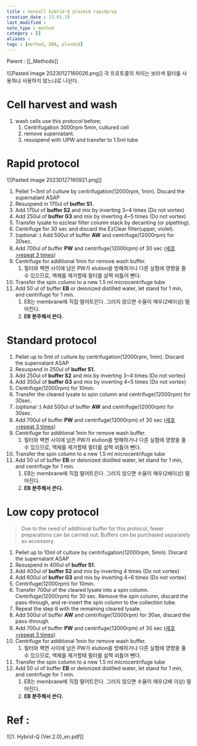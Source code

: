 ```yaml
---
title : Geneall bybrid-Q plasmid rapidprep
creation_date : 23.01.19
last_modified :
note_type : method
category : []
aliases : 
tags : [method, DNA, plasmid]
---
```


Parent : [[\_Methods]]


![[Pasted image 20230127160026.png]]
각 프로토콜의 차이는 보라색 필터를 사용하냐 사용하지 않느냐로 나뉜다.

# Cell harvest and wash

1. wash cells use this protocol before;
	1. Centrifugation 3000rpm 5min, cultured cell
	2. remove supernatant.
	3. resuspend with UPW and transfer to 1.5ml tube 

# Rapid protocol
![[Pasted image 20230127160921.png]]
 1. Pellet 1~3ml of culture by centrifugation(12000rpm, 1min). Discard the supernatant ASAP
 2. Resuspend in 170ul of **buffer S1.**
 3. Add 170ul of **buffer S2** and mix by inverting 3~4 times (Do not vortex)
 4. Add 250ul of **buffer G3** and mix by inverting 4~5 times (Do not vortex)
 5. Transfer lysate to ezclear filter column stack by decanting (or pipetting).
 6. Centrifuge for 30 sec and discard the EzClear filter(upper, violet).
 7. (optional :) Add 500ul of buffer **AW** and centrifuge(12000rpm) for 30sec.
 8. Add 700ul of buffer **PW** and centrifuge(12000rpm) of 30 sec (<u>세호>repeat 3 times</u>)
 9. Centrifuge for additional 1min for remove wash buffer.
	 1. 필터와 벽면 사이에 남은 PW가 elution을 방해하거나 다른 실험에 영향을 줄 수 있으므로, 액체를 제거할때 필터를 살짝 비틀어 뺀다.
 10. Transfer the spin column to a new 1.5 ml microcentrifuge tube
 11. Add 50 ul of buffer **EB** or deionized distilled water, let stand for 1 min, and centrifuge for 1 min.
	 1. EB는 membrane에 직접 떨어트린다. 그러지 않으면 수율이 매우(2배이상) 떨어진다.
	 2. **EB 분주해서 쓴다.**

# Standard protocol

 1. Pellet up to 5ml of culture by centrifugation(12000rpm, 1min). Discard the supernatant ASAP
 2. Resuspend in 250ul of **buffer S1.**
 3. Add 250ul of **buffer S2** and mix by inverting 3~4 times (Do not vortex)
 4. Add 350ul of **buffer G3** and mix by inverting 4~5 times (Do not vortex)
 5. Centrifuge(12000rpm) for 10min.
 6. Transfer the cleared lysate to spin column and centrifuge(12000rpm) for 30sec.
 7. (optional :) Add 500ul of buffer **AW** and centrifuge(12000rpm) for 30sec.
 8. Add 700ul of buffer **PW** and centrifuge(12000rpm) of 30 sec (<u>세호>repeat 3 times</u>)
 9. Centrifuge for additional 1min for remove wash buffer.
	 1. 필터와 벽면 사이에 남은 PW가 elution을 방해하거나 다른 실험에 영향을 줄 수 있으므로, 액체를 제거할때 필터를 살짝 비틀어 뺀다.
 10. Transfer the spin column to a new 1.5 ml microcentrifuge tube
 11. Add 50 ul of buffer **EB** or deionized distilled water, let stand for 1 min, and centrifuge for 1 min.
	 1. EB는 membrane에 직접 떨어트린다. 그러지 않으면 수율이 매우(2배이상) 떨어진다.
	 2. **EB 분주해서 쓴다.**

# Low copy protocol

> Due to the need of additional buffer for this protocol, fewer preparations can be carried out. Buffers can be purchased separately as accessory

 1. Pellet up to 10ml of culture by centrifugation(12000rpm, 5min). Discard the supernatant ASAP
 2. Resuspend in 400ul of **buffer S1.** 
 3. Add 400ul of **buffer S2** and mix by inverting 4 times (Do not vortex)
 4. Add 600ul of **buffer G3** and mix by inverting 4~6 times (Do not vortex)
 5. Centrifuge(12000rpm) for 10min.
 6. Transfer 700ul of the cleared lysate into a spin column. Centrifuge(12000rpm) for 30 sec. Remove the spin column, discard the pass-through, and re-insert the spin column to the collection tube.
 7. Repeat the step 6 with the remaining cleared lysate.
 8. Add 500ul of buffer **AW** and centrifuge(12000rpm) for 30se, discard the pass-through.
 9. Add 700ul of buffer **PW** and centrifuge(12000rpm) of 30 sec (<u>세호>repeat 3 times</u>)
 10. Centrifuge for additional 1min for remove wash buffer.
	 1. 필터와 벽면 사이에 남은 PW가 elution을 방해하거나 다른 실험에 영향을 줄 수 있으므로, 액체를 제거할때 필터를 살짝 비틀어 뺀다.
 11. Transfer the spin column to a new 1.5 ml microcentrifuge tube
 12. Add 50 ul of buffer **EB** or deionized distilled water, let stand for 1 min, and centrifuge for 1 min.
	 1. EB는 membrane에 직접 떨어트린다. 그러지 않으면 수율이 매우(2배 이상) 떨어진다.
	 2. **EB 분주해서 쓴다.**


# Ref :

![[1. Hybrid-Q (Ver.2.0)_en.pdf]]